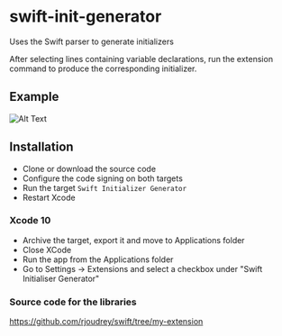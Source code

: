 # swift-init-generator
Uses the Swift parser to generate initializers

After selecting lines containing variable declarations, run the extension command to produce the corresponding initializer.

## Example
![Alt Text](https://github.com/rjoudrey/swift-init-generator/blob/master/out.gif)

## Installation 
* Clone or download the source code  
* Configure the code signing on both targets  
* Run the target `Swift Initializer Generator`  
* Restart Xcode  

### Xcode 10

* Archive the target, export it and move to Applications folder
* Close XCode
* Run the app from the Applications folder
* Go to Settings -> Extensions and select a checkbox under "Swift Initialiser Generator"

### Source code for the libraries
https://github.com/rjoudrey/swift/tree/my-extension
